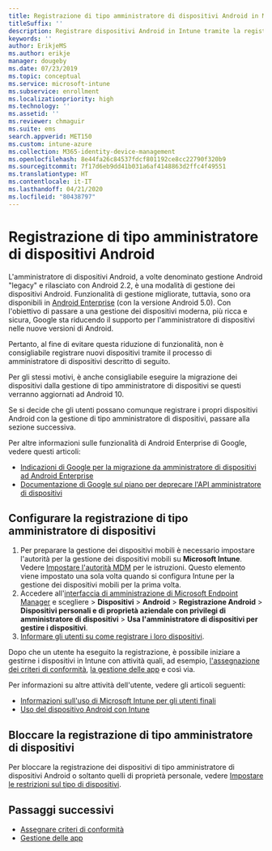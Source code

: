 ```yaml
---
title: Registrazione di tipo amministratore di dispositivi Android in Microsoft Intune
titleSuffix: ''
description: Registrare dispositivi Android in Intune tramite la registrazione di tipo amministratore di dispositivi.
keywords: ''
author: ErikjeMS
ms.author: erikje
manager: dougeby
ms.date: 07/23/2019
ms.topic: conceptual
ms.service: microsoft-intune
ms.subservice: enrollment
ms.localizationpriority: high
ms.technology: ''
ms.assetid: ''
ms.reviewer: chmaguir
ms.suite: ems
search.appverid: MET150
ms.custom: intune-azure
ms.collection: M365-identity-device-management
ms.openlocfilehash: 8e44fa26c84537fdcf801192ce8cc22790f320b9
ms.sourcegitcommit: 7f17d6eb9dd41b031a6af4148863d2ffc4f49551
ms.translationtype: HT
ms.contentlocale: it-IT
ms.lasthandoff: 04/21/2020
ms.locfileid: "80438797"
---
```

# <a name="android-device-administrator-enrollment"></a>Registrazione di tipo amministratore di dispositivi Android

L'amministratore di dispositivi Android, a volte denominato gestione Android "legacy" e rilasciato con Android 2.2, è una modalità di gestione dei dispositivi Android. Funzionalità di gestione migliorate, tuttavia, sono ora disponibili in [Android Enterprise](https://www.android.com/enterprise/management/) (con la versione Android 5.0). Con l'obiettivo di passare a una gestione dei dispositivi moderna, più ricca e sicura, Google sta riducendo il supporto per l'amministratore di dispositivi nelle nuove versioni di Android.

Pertanto, al fine di evitare questa riduzione di funzionalità, non è consigliabile registrare nuovi dispositivi tramite il processo di amministratore di dispositivi descritto di seguito.

Per gli stessi motivi, è anche consigliabile eseguire la migrazione dei dispositivi dalla gestione di tipo amministratore di dispositivi se questi verranno aggiornati ad Android 10. 

Se si decide che gli utenti possano comunque registrare i propri dispositivi Android con la gestione di tipo amministratore di dispositivi, passare alla sezione successiva.  

Per altre informazioni sulle funzionalità di Android Enterprise di Google, vedere questi articoli:
- [Indicazioni di Google per la migrazione da amministratore di dispositivi ad Android Enterprise](http://static.googleusercontent.com/media/android.com/en/enterprise/static/2016/pdfs/enterprise/Android-Enterprise-Migration-Bluebook_2019.pdf)
- [Documentazione di Google sul piano per deprecare l'API amministratore di dispositivi](https://developers.google.com/android/work/device-admin-deprecation)

## <a name="set-up-device-administrator-enrollment"></a>Configurare la registrazione di tipo amministratore di dispositivi

1. Per preparare la gestione dei dispositivi mobili è necessario impostare l'autorità per la gestione dei dispositivi mobili su **Microsoft Intune**. Vedere [Impostare l'autorità MDM](../fundamentals/mdm-authority-set.md) per le istruzioni. Questo elemento viene impostato una sola volta quando si configura Intune per la gestione dei dispositivi mobili per la prima volta.
2. Accedere all'[interfaccia di amministrazione di Microsoft Endpoint Manager](https://go.microsoft.com/fwlink/?linkid=2109431) e scegliere > **Dispositivi** > **Android** > **Registrazione Android** > **Dispositivi personali e di proprietà aziendale con privilegi di amministratore di dispositivi** > **Usa l'amministratore di dispositivi per gestire i dispositivi**.
3. [Informare gli utenti su come registrare i loro dispositivi](../user-help/enroll-device-android-company-portal.md).  

Dopo che un utente ha eseguito la registrazione, è possibile iniziare a gestirne i dispositivi in Intune con attività quali, ad esempio, [l'assegnazione dei criteri di conformità](../protect/compliance-policy-create-android.md), [la gestione delle app](../apps/app-management.md) e così via.

Per informazioni su altre attività dell'utente, vedere gli articoli seguenti:
- [Informazioni sull'uso di Microsoft Intune per gli utenti finali](../fundamentals/end-user-educate.md)
- [Uso del dispositivo Android con Intune](https://docs.microsoft.com/mem/intune/user-help/why-enroll-android-device)


## <a name="block-device-administrator-enrollment"></a>Bloccare la registrazione di tipo amministratore di dispositivi
Per bloccare la registrazione dei dispositivi di tipo amministratore di dispositivi Android o soltanto quelli di proprietà personale, vedere [Impostare le restrizioni sul tipo di dispositivi](enrollment-restrictions-set.md).


## <a name="next-steps"></a>Passaggi successivi
- [Assegnare criteri di conformità](../protect/compliance-policy-create-android.md)
- [Gestione delle app](../apps/app-management.md)
